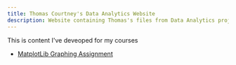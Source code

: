 ```yaml
---
title: Thomas Courtney's Data Analytics Website
description: Website containing Thomas's files from Data Analytics projects
---
```


This is content I've deveoped for my courses
- [MatplotLib Graphing Assignment](/MatplotLib/index.md)
